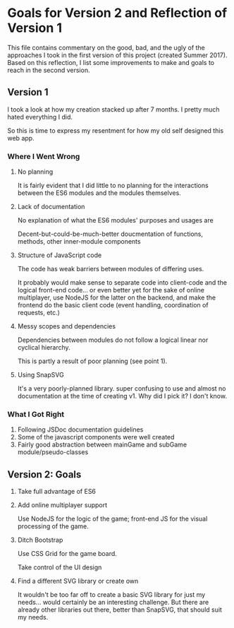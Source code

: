 # Goals for Version 2 and Reflection of Version 1

This file contains commentary on the good, bad, and the ugly of the approaches I took in the first version of this project (created Summer 2017). Based on this reflection, I list some improvements to make and goals to reach in the second version.

## Version 1

I took a look at how my creation stacked up after 7 months. I pretty much hated everything I did.

So this is time to express my resentment for how my old self designed this web app.

### Where I Went Wrong

1. No planning  

    It is fairly evident that I did little to no planning for the interactions between the ES6 modules and the modules themselves. 
2. Lack of documentation

    No explanation of what the ES6 modules' purposes and usages are  
    
    Decent-but-could-be-much-better doucmentation of functions, methods, other inner-module components
    
3. Structure of JavaScript code  

    The code has weak barriers between modules of differing uses.
    
    It probably would make sense to separate code into client-code and the logical front-end code... or even better yet for the sake of online multiplayer, use NodeJS for the latter on the backend, and make the frontend do the basic client code (event handling, coordination of requests, etc.)
    
4. Messy scopes and dependencies

    Dependencies between modules do not follow a logical linear nor cyclical hierarchy.
    
    This is partly a result of poor planning (see point 1).

5. Using SnapSVG

    It's a very poorly-planned library. super confusing to use and almost no documentation at the time of creating v1. Why did I pick it? I don't know.

### What I Got Right

1. Following JSDoc documentation guidelines
2. Some of the javascript components were well created
3. Fairly good abstraction between mainGame and subGame module/pseudo-classes

## Version 2: Goals

1. Take full advantage of ES6

2. Add online multiplayer support

    Use NodeJS for the logic of the game; front-end JS for the visual processing of the game.
    
3. Ditch Bootstrap

    Use CSS Grid for the game board.
    
    Take control of the UI design
    
4. Find a different SVG library or create own

    It wouldn't be too far off to create a basic SVG library for just my needs... would certainly be an interesting challenge. But there are already other libraries out there, better than SnapSVG, that should suit my needs.
